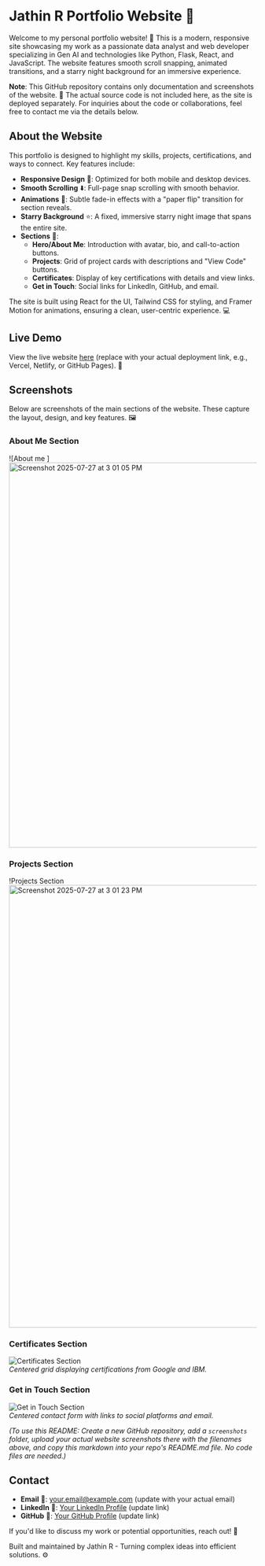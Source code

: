 # Jathin R Portfolio Website 🚀

Welcome to my personal portfolio website! 🌟 This is a modern, responsive site showcasing my work as a passionate data analyst and web developer specializing in Gen AI and technologies like Python, Flask, React, and JavaScript. The website features smooth scroll snapping, animated transitions, and a starry night background for an immersive experience.

**Note**: This GitHub repository contains only documentation and screenshots of the website. 📄 The actual source code is not included here, as the site is deployed separately. For inquiries about the code or collaborations, feel free to contact me via the details below.

## About the Website
This portfolio is designed to highlight my skills, projects, certifications, and ways to connect. Key features include:
- **Responsive Design** 📱: Optimized for both mobile and desktop devices.
- **Smooth Scrolling** ⬇️: Full-page snap scrolling with smooth behavior.
- **Animations** 🎥: Subtle fade-in effects with a "paper flip" transition for section reveals.
- **Starry Background** ⭐: A fixed, immersive starry night image that spans the entire site.
- **Sections** 📑:
  - **Hero/About Me**: Introduction with avatar, bio, and call-to-action buttons.
  - **Projects**: Grid of project cards with descriptions and "View Code" buttons.
  - **Certificates**: Display of key certifications with details and view links.
  - **Get in Touch**: Social links for LinkedIn, GitHub, and email.

The site is built using React for the UI, Tailwind CSS for styling, and Framer Motion for animations, ensuring a clean, user-centric experience. 💻

## Live Demo
View the live website [here](https://your-deployed-url.com) (replace with your actual deployment link, e.g., Vercel, Netlify, or GitHub Pages). 🔗

## Screenshots
Below are screenshots of the main sections of the website. These capture the layout, design, and key features. 🖼️

### About Me Section
![About me ]
<img width="1440" height="783" alt="Screenshot 2025-07-27 at 3 01 05 PM" src="https://github.com/user-attachments/assets/9325639e-cb28-4972-bbd9-2672ccb00aae" />

### Projects Section
!Projects Section 
<img width="1440" height="900" alt="Screenshot 2025-07-27 at 3 01 23 PM" src="https://github.com/user-attachments/assets/e748d498-062b-496b-897c-fec086a32233" />

### Certificates Section
![Certificates Section](screenshots/certificates-section.png)  
*Centered grid displaying certifications from Google and IBM.*

### Get in Touch Section
![Get in Touch Section](screenshots/contact-section.png)  
*Centered contact form with links to social platforms and email.*

*(To use this README: Create a new GitHub repository, add a `screenshots` folder, upload your actual website screenshots there with the filenames above, and copy this markdown into your repo's README.md file. No code files are needed.)*

## Contact
- **Email** 📧: [your.email@example.com](mailto:your.email@example.com) (update with your actual email)
- **LinkedIn** 🔗: [Your LinkedIn Profile](https://www.linkedin.com/in/your-linkedin) (update link)
- **GitHub** 🐙: [Your GitHub Profile](https://github.com/your-github) (update link)

If you'd like to discuss my work or potential opportunities, reach out! 👋

Built and maintained by Jathin R - Turning complex ideas into efficient solutions. ⚙️

